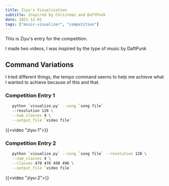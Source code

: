 ```yaml
---
title: Ziyu's Visualization
subtitle: Inspired by Christmas and DaftPunk
date: 2021-12-01
tags: ["music-visualizer", "competition"]
---
```


This is Ziyu's entry for the competition.

I made two videos, I was inspired by the type of music by DaftPunk

## Command Variations

I tried different things, the tempo command seems to help me achieve what I wanted to achieve because of this and that.

### Competition Entry 1

```bash
   python `visualize.py` --song `song file`
   --resolution 128 \
   --num_classes 4 \
   --output_file `video file`
```

{{<video "ziyu-1">}}

### Competition Entry 2

```bash
   python `visualize.py` --song `song file` --resolution 128 \
   --num_classes 4 \
   --classes 470 476 498 496 \
   --output_file `video file`
```

{{<video "ziyu-2">}}